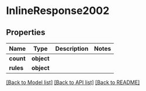 # InlineResponse2002

## Properties
Name | Type | Description | Notes
------------ | ------------- | ------------- | -------------
**count** | **object** |  | 
**rules** | **object** |  | 

[[Back to Model list]](../README.md#documentation-for-models) [[Back to API list]](../README.md#documentation-for-api-endpoints) [[Back to README]](../README.md)

